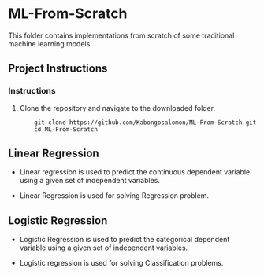 # ML-From-Scratch
This folder contains implementations from scratch of some traditional machine learning models. 

## Project Instructions

### Instructions

1. Clone the repository and navigate to the downloaded folder.
	
	```	
		git clone https://github.com/Kabongosalomon/ML-From-Scratch.git
		cd ML-From-Scratch
	```
	

## Linear Regression 

* Linear regression is used to predict the continuous dependent variable using a given set of independent variables.

* Linear Regression is used for solving Regression problem.


## Logistic Regression 

* Logistic Regression is used to predict the categorical dependent variable using a given set of independent variables.

* Logistic regression is used for solving Classification problems.
